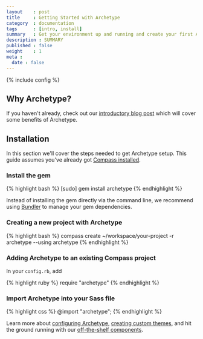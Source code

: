 ```yaml
---
layout    : post
title     : Getting Started with Archetype
category  : documentation
tags      : [intro, install]
summary   : Get your environment up and running and create your first Archetype project
description : SUMMARY
published : false
weight    : 1
meta :
  date : false
---
```

{% include config %}

## Why Archetype?

If you haven't already, check out our [introductory blog post](/blog/hello-world/) which will cover some benefits of Archetype.

## Installation

In this section we'll cover the steps needed to get Archetype setup. This guide assumes you've already got [Compass installed](http://compass-style.org/install/).

### Install the gem

{% highlight bash %}
[sudo] gem install archetype
{% endhighlight %}

Instead of installing the gem directly via the command line, we recommend using [Bundler](http://gembundler.com/) to manage your gem dependencies.

### Creating a new project with Archetype

{% highlight bash %}
compass create ~/workspace/your-project -r archetype --using archetype
{% endhighlight %}

### Adding Archetype to an existing Compass project

In your `config.rb`, add

{% highlight ruby %}
require "archetype"
{% endhighlight %}

### Import Archetype into your Sass file

{% highlight css %}
@import "archetype";
{% endhighlight %}

Learn more about [configuring Archetype](/documentation/configuration/), [creating custom themes](/tutorials/custom-themes/), and hit the ground running with our [off-the-shelf components](/components/).

